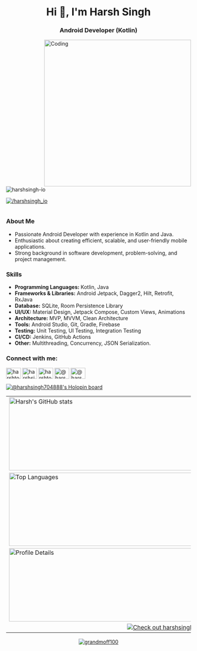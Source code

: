 <h1 align="center">Hi 👋, I'm Harsh Singh</h1>
<h3 align="center">Android Developer (Kotlin)</h3>
<img align="right" alt="Coding" width="400" src="https://raw.githubusercontent.com/harshsingh-io/raw/main/output-onlinegiftools.gif">

<p align="left"> <img src="https://komarev.com/ghpvc/?username=harshsingh-io&label=Profile%20views&color=0e75b6&style=flat" alt="harshsingh-io" /> </p>
<p align="left"> <a href="https://twitter.com/harshsingh_io" target="blank"><img src="https://img.shields.io/twitter/follow/harshtobekind?logo=twitter&style=for-the-badge" alt="/harshsingh_io" /></a> </p>

<p align="left"> <a href="https://twitter.com/" target="blank"><img src="https://img.shields.io/twitter/follow/?logo=twitter&style=for-the-badge" alt="" /></a> </p>

### About Me
- Passionate Android Developer with experience in Kotlin and Java.
- Enthusiastic about creating efficient, scalable, and user-friendly mobile applications.
- Strong background in software development, problem-solving, and project management.

### Skills
- **Programming Languages:** Kotlin, Java
- **Frameworks & Libraries:** Android Jetpack, Dagger2, Hilt, Retrofit, RxJava
- **Database:** SQLite, Room Persistence Library
- **UI/UX:** Material Design, Jetpack Compose, Custom Views, Animations
- **Architecture:** MVP, MVVM, Clean Architecture
- **Tools:** Android Studio, Git, Gradle, Firebase
- **Testing:** Unit Testing, UI Testing, Integration Testing
- **CI/CD:** Jenkins, GitHub Actions
- **Other:** Multithreading, Concurrency, JSON Serialization.


<h3 align="left">Connect with me:</h3>
<p align="left">
<a href="https://twitter.com/harshsingh_io" target="blank"><img align="center" src="https://raw.githubusercontent.com/rahuldkjain/github-profile-readme-generator/master/src/images/icons/Social/twitter.svg" alt="harshtobekind" height="30" width="40" /></a>
<a href="https://linkedin.com/in/harshsingh-io" target="blank"><img align="center" src="https://raw.githubusercontent.com/rahuldkjain/github-profile-readme-generator/master/src/images/icons/Social/linked-in-alt.svg" alt="harshsingh-io" height="30" width="40" /></a>
<a href="https://instagram.com/harshsingh.io" target="blank"><img align="center" src="https://raw.githubusercontent.com/rahuldkjain/github-profile-readme-generator/master/src/images/icons/Social/instagram.svg" alt="harshtobekind" height="30" width="40" /></a>
<a href="https://hashnode.com/@harshio" target="blank"><img align="center" src="https://raw.githubusercontent.com/rahuldkjain/github-profile-readme-generator/master/src/images/icons/Social/hashnode.svg" alt="@harshio" height="30" width="40" /></a>
<a href="https://www.youtube.com/c/@harshsingh-io" target="blank"><img align="center" src="https://raw.githubusercontent.com/rahuldkjain/github-profile-readme-generator/master/src/images/icons/Social/youtube.svg" alt="@harshsingh-io" height="30" width="40" /></a>
</p>



[![@harshsingh704888's Holopin board](https://holopin.me/harshsingh704888)](https://holopin.io/@harshsingh704888)

<table>
  <tr>
    <td>
      <img src="https://github-readme-stats.vercel.app/api?username=harshsingh-io&theme=dark&show_icons=true" alt="Harsh's GitHub stats" width="500" height="200"/>
    </td>
    <td>
      <a href="https://git.io/streak-stats">
        <img src="https://github-readme-streak-stats.herokuapp.com?user=harshsingh-io&theme=dark&hide_border=true" alt="GitHub Streak" width="500" height="200"/>
      </a>
    </td>
  </tr>
  <tr>
    <td>
      <img src="https://github-readme-stats.vercel.app/api/top-langs?username=harshsingh-io&show_icons=true&locale=en&layout=compact" alt="Top Languages" width="500" height="200"/>
    </td>
    <td>
      <img src="https://github-profile-summary-cards.vercel.app/api/cards/productive-time?username=GrandMoff100&theme=github&utcOffset=+5.3" alt="Productive Time" width="500" height="200"/>
    </td>
  </tr>
  <tr>
    <td colspan="2">
      <img src="https://github-profile-summary-cards.vercel.app/api/cards/profile-details?username=harshsingh-io&theme=github" alt="Profile Details" width="1000" height="200"/>
    </td>
  </tr>
  <tr>
    <td colspan="2" align="center">
      <a href="https://stardev.io/developers/harshsingh-io">
        <img alt="Check out harshsingh-io's profile on stardev.io" src="https://stardev.io/developers/harshsingh-io/badge/languages/global.svg" />
      </a>
    </td>
  </tr>
</table>


<p align="center">
    <a href="https://github.com/ryo-ma/github-profile-trophy">
        <img src="https://github-profile-trophy.vercel.app/?username=harshsingh-io" alt="grandmoff100" />
    </a>
</p>
